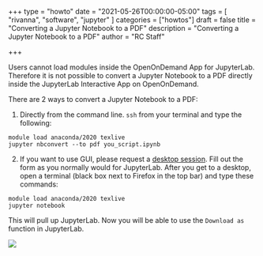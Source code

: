 +++
type = "howto"
date = "2021-05-26T00:00:00-05:00"
tags = [
  "rivanna", "software", "jupyter"
]
categories = ["howtos"]
draft = false
title = "Converting a Jupyter Notebook to a PDF"
description = "Converting a Jupyter Notebook to a PDF"
author = "RC Staff"

+++

Users cannot load modules inside the OpenOnDemand App for JupyterLab. Therefore it is not possible to convert a Jupyter Notebook to a PDF directly inside the JupyterLab Interactive App on OpenOnDemand.

There are 2 ways to convert a Jupyter Notebook to a PDF:

1. Directly from the command line. `ssh` from your terminal and type the following: 
```
module load anaconda/2020 texlive
jupyter nbconvert --to pdf you_script.ipynb 
```

2. If you want to use  GUI, please request a [desktop session](https://rivanna-portal.hpc.virginia.edu/pun/sys/dashboard/batch_connect/sys/uva_desktop/session_contexts/new). 
Fill out the form as you normally would for JupyterLab. After you get to a desktop, open a terminal (black box next to Firefox in the top bar) and type these commands:

```
module load anaconda/2020 texlive
jupyter notebook
```

This will pull up JupyterLab. Now you will be able to use the `Download as` function in JupyterLab.

<img src="/images/howtos/jupyter-to-pdf.png">

